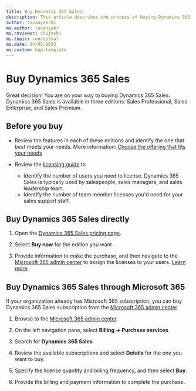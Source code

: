 ```yaml
---
title: Buy Dynamics 365 Sales
description: This article describes the process of buying Dynamics 365 Sales.
author: lavanyakr01
ms.author: lavanyakr
ms.reviewer: shujoshi 
ms.topic: conceptual 
ms.date: 04/03/2023
ms.custom: bap-template
---
```


# Buy Dynamics 365 Sales

Great decision! You are on your way to buying Dynamics 365 Sales. Dynamics 365 Sales is available in three editions: Sales Professional, Sales Enterprise, and Sales Premium. 

## Before you buy

- Review the features in each of these editions and identify the one that best meets your needs. More information: [Choose the offering that fits your needs](overview.md#choose-the-offering-that-fits-your-needs)

- Review the [licensing guide](https://go.microsoft.com/fwlink/?LinkId=866544&clcid=0x409) to
    - Identify the number of users you need to license. Dynamics 365 Sales is typically used by salespeople, sales managers, and sales leadership team. 
    - Identify the number of team member licenses you'd need for your sales support staff. 

## Buy Dynamics 365 Sales directly

1. Open the [Dynamics 365 Sales pricing page](https://dynamics.microsoft.com/en-in/sales/pricing/).

1. Select **Buy now** for the edition you want.
1. Provide information to make the purchase, and then navigate to the [Microsoft 365 admin center](https://admin.microsoft.com/) to assign the licenses to your users. [Learn more](/office365/admin/subscriptions-and-billing/assign-licenses-to-users?view=o365-worldwide).

## Buy Dynamics 365 Sales through Microsoft 365

If your organization already has Microsoft 365 subscription, you can buy Dynamics 365 Sales subscription from the [Microsoft 365 admin center](https://admin.microsoft.com).

1. Browse to the [Microsoft 365 admin center](https://admin.microsoft.com).

2. On the left navigation pane, select **Billing -> Purchase services**.

3. Search for **Dynamics 365 Sales**.
1. Review the available subscriptions and select **Details** for the one you want to buy.
1. Specify the license quantity and billing frequency, and then select **Buy**.
1. Provide the billing and payment information to complete the purchase.